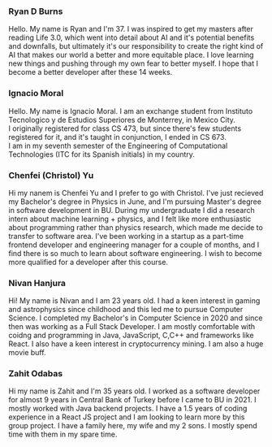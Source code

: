 ### Ryan D Burns
Hello. My name is Ryan and I'm 37. I was inspired to get my masters after reading Life 3.0, which went into detail about AI and it's potential benefits and downfalls, but ultimately it's our responsibility to create the right kind of AI that makes our world a better and more equitable place. I love learning new things and pushing through my own fear to better myself. I hope that I become a better developer after these 14 weeks.

### Ignacio Moral

Hello. My name is Ignacio Moral. I am an exchange student from Instituto Tecnologico y de Estudios Superiores de Monterrey, in Mexico City.<br>
I originally registered for class CS 473, but since there's few students registered for it, and it's taught in conjunction, I ended in CS 673.<br>
I am in my seventh semester of the Engineering of Computational Technologies (ITC for its Spanish initials) in my country.<br>

### Chenfei (Christol) Yu

Hi my nanem is Chenfei Yu and I prefer to go with Christol. I've just recieved my Bachelor's degree in Physics in June, and I'm pursuing Master's degree in software development in BU. During my undergraduate I did a research intern about machine learning + physics, and I felt like more enthusiastic about programming rather than physics research, which made me decide to transfer to software area. I've been working in a startup as a part-time frontend developer and engineering manager for a couple of months, and I find there is so much to learn about software engineering. I wish to become more qualified for a developer after this course.

### Nivan Hanjura

Hi! My name is Nivan and I am 23 years old. I had a keen interest in gaming and astrophysics since childhood and this led me to pursue Computer Science. I completed my Bachelor's in Computer Science in 2020 and since then was working as a Full Stack Developer. I am mostly comfortable with coidng and programming in Java, JavaScript, C,C++ and frameworks like React. I also have a keen interest in cryptocurrency mining. I am also a huge movie buff.

### Zahit Odabas

Hi my name is Zahit and I'm 35 years old. I worked as a software developer for almost 9 years in Central Bank of Turkey before I came to BU in 2021. I mostly worked with Java backend projects. I have a 1.5 years of coding experience in a React JS project and I am looking to learn more by this group project. I have a family here, my wife and my 2 sons. I mostly spend time with them in my spare time.